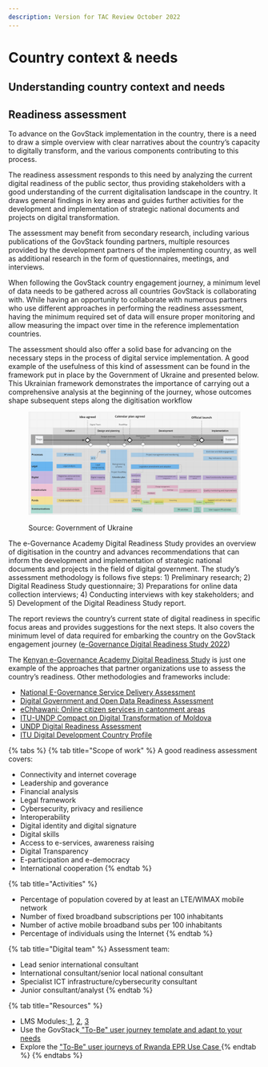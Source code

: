```yaml
---
description: Version for TAC Review October 2022
---
```


# Country context & needs

## Understanding country context and needs

## Readiness assessment

To advance on the GovStack implementation in the country, there is a need to draw a simple overview with clear narratives about the country’s capacity to digitally transform, and the various components contributing to this process.

The readiness assessment responds to this need by analyzing the current digital readiness of the public sector, thus providing stakeholders with a good understanding of the current digitalisation landscape in the country. It draws general findings in key areas and guides further activities for the development and implementation of strategic national documents and projects on digital transformation.

The assessment may benefit from secondary research, including various publications of the GovStack founding partners, multiple resources provided by the development partners of the implementing country, as well as additional research in the form of questionnaires, meetings, and interviews.

When following the GovStack country engagement journey, a minimum level of data needs to be gathered across all countries GovStack is collaborating with. While having an opportunity to collaborate with numerous partners who use different approaches in performing the readiness assessment, having the minimum required set of data will ensure proper monitoring and allow measuring the impact over time in the reference implementation countries.

The assessment should also offer a solid base for advancing on the necessary steps in the process of digital service implementation. A good example of the usefulness of this kind of assessment can be found in the framework put in place by the Government of Ukraine and presented below. This Ukrainian framework demonstrates the importance of carrying out a comprehensive analysis at the beginning of the journey, whose outcomes shape subsequent steps along the digitisation workflow

<figure><img src="../../../.gitbook/assets/GetImage (3) (1).png" alt=""><figcaption><p>Source: Government of Ukraine</p></figcaption></figure>

The e-Governance Academy Digital Readiness Study provides an overview of digitisation in the country and advances recommendations that can inform the development and implementation of strategic national documents and projects in the field of digital government. The study’s assessment methodology is follows five steps: 1) Preliminary research; 2) Digital Readiness Study questionnaire; 3) Preparations for online data collection interviews; 4) Conducting interviews with key stakeholders; and 5) Development of the Digital Readiness Study report.

The report reviews the country’s current state of digital readiness in specific focus areas and provides suggestions for the next steps. It also covers the minimum level of data required for embarking the country on the GovStack engagement journey ([e-Governance Digital Readiness Study 2022](https://ega.ee/wp-content/uploads/2022/07/Kenya-Digital-Readiness-Study.pdf))&#x20;

The [Kenyan e-Governance Academy Digital Readiness Study](https://ega.ee/wp-content/uploads/2022/07/Kenya-Digital-Readiness-Study.pdf) is just one example of the approaches that partner organizations use to assess the country’s readiness. Other methodologies and frameworks include:

* [National E-Governance Service Delivery Assessment](https://nesda.gov.in/publicsite/)&#x20;
* [Digital Government and Open Data Readiness Assessment](https://openknowledge.worldbank.org/handle/10986/32547)&#x20;
* [eChhawani: Online citizen services in cantonment areas](https://egov.org.in/case-studies/echhawani-cantonment-areas/)&#x20;
* [ITU-UNDP Compact on Digital Transformation of Moldova](https://www.itu.int/en/ITU-D/Regional-Presence/Europe/Documents/Events/2021/Regional%20Innovation%20Forum/Digital\_Moldova.pdf)&#x20;
* [UNDP Digital Readiness Assessment](https://www.undp.org/digital/transformations)&#x20;
* [ITU Digital Development Country Profile ](https://www.itu.int/en/ITU-D/Regional-Presence/Europe/Pages/Publications/Publications.aspx)

{% tabs %}
{% tab title="Scope of work" %}
A good readiness assessment covers:

* Connectivity and internet coverage
* Leadership and goverance
* Financial analysis
* Legal framework
* Cybersecurity, privacy and resilience
* Interoperability
* Digital identity and digital signature
* Digital skills
* Access to e-services, awareness raising
* Digital Transparency
* E-participation and e-democracy
* International cooperation
{% endtab %}

{% tab title="Activities" %}


* Percentage of population covered by at least an LTE/WIMAX mobile network&#x20;
* &#x20;Number of fixed broadband subscriptions per 100 inhabitants&#x20;
* &#x20;Number of active mobile broadband subs per 100 inhabitants&#x20;
* &#x20;Percentage of individuals using the Internet&#x20;
{% endtab %}

{% tab title="Digital team" %}
Assessment team: &#x20;

* Lead senior international consultant&#x20;
* International consultant/senior local national consultant&#x20;
* Specialist ICT infrastructure/cybersecurity consultant&#x20;
* Junior consultant/analyst&#x20;
{% endtab %}

{% tab title="Resources" %}
* LMS Modules:[ 1](https://govstack.gitbook.io/implementation-playbook/govstack-implementation-playbook/learning-and-exchange/govstack-learning-management-system#awareness-building-and-expression-of-interest), [2](https://govstack.gitbook.io/implementation-playbook/govstack-implementation-playbook/learning-and-exchange/govstack-learning-management-system#agreement-of-cooperation), [3](https://govstack.gitbook.io/implementation-playbook/govstack-implementation-playbook/learning-and-exchange/govstack-learning-management-system#govstack-internal-kick-off) &#x20;
* Use the GovStack[ "To-Be" user journey template and adapt to your needs ](https://govstack.gitbook.io/implementation-playbook/govstack-implementation-playbook/learning-and-exchange/artefacts#user-journey-request-for-information-rfi-5)&#x20;
* Explore the ["To-Be" user journeys of Rwanda EPR Use Case ](https://govstack.gitbook.io/implementation-playbook/govstack-implementation-playbook/learning-and-exchange/artefacts#user-journey-request-for-information-rfi-5)
{% endtab %}
{% endtabs %}
